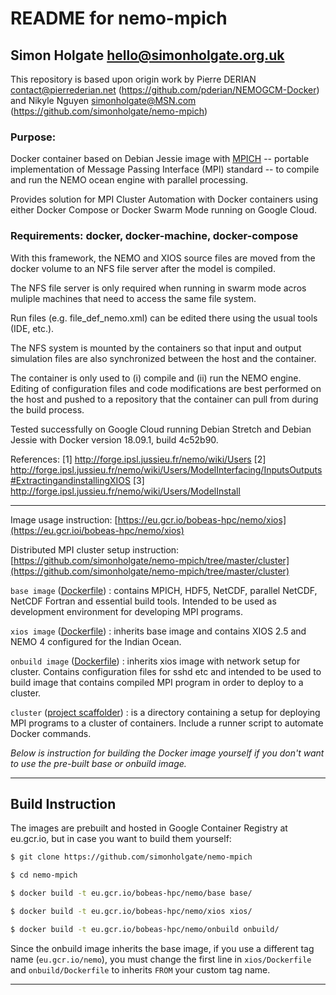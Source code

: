 # README for nemo-mpich
## Simon Holgate <hello@simonholgate.org.uk>

This repository is based upon origin work by Pierre DERIAN 
<contact@pierrederian.net> (https://github.com/pderian/NEMOGCM-Docker)
and Nikyle Nguyen <simonholgate@MSN.com> 
(https://github.com/simonholgate/nemo-mpich) 

### Purpose: 
Docker container based on Debian Jessie image with [MPICH](http://www.mpich.org/) -- portable implementation of Message Passing Interface (MPI) standard -- to compile and run the NEMO ocean engine with parallel processing.

Provides solution for MPI Cluster Automation with Docker containers using either Docker Compose or Docker Swarm Mode running on Google Cloud.

### Requirements: docker, docker-machine, docker-compose 

With this framework, the NEMO and XIOS source files are moved from the docker volume to an NFS file server after the model is compiled.

The NFS file server is only required when running in swarm mode acros muliple machines that need to access the same file system.

Run files (e.g. file_def_nemo.xml) can be edited there using the usual tools (IDE, etc.). 

The NFS system is mounted by the containers so that input and output simulation files are also synchronized between the host and the container.

The container is only used to (i) compile and (ii) run the NEMO engine. Editing of configuration files and code modifications are best performed on the host and pushed to a repository that the container can pull from during the build process.

Tested successfully on Google Cloud running Debian Stretch and Debian Jessie
with Docker version 18.09.1, build 4c52b90.

References:
[1] http://forge.ipsl.jussieu.fr/nemo/wiki/Users
[2] http://forge.ipsl.jussieu.fr/nemo/wiki/Users/ModelInterfacing/InputsOutputs#ExtractingandinstallingXIOS
[3] http://forge.ipsl.jussieu.fr/nemo/wiki/Users/ModelInstall

----

Image usage instruction:
[https://eu.gcr.io/bobeas-hpc/nemo/xios](https://eu.gcr.ioi/bobeas-hpc/nemo/xios)


Distributed MPI cluster setup instruction: [https://github.com/simonholgate/nemo-mpich/tree/master/cluster](https://github.com/simonholgate/nemo-mpich/tree/master/cluster)

`base image` ([Dockerfile](https://github.com/simonholgate/nemo-mpich/blob/master/base/Dockerfile)) : contains MPICH, HDF5, NetCDF, parallel NetCDF, NetCDF Fortran and essential build tools. Intended to be used as development environment for developing MPI programs.

`xios image` ([Dockerfile](https://github.com/simonholgate/nemo-mpich/blob/master/xios/Dockerfile)) : inherits base image and contains XIOS 2.5 and NEMO 4 configured for the Indian Ocean. 

`onbuild image` ([Dockerfile](https://github.com/simonholgate/nemo-mpich/blob/onbuild/Dockerfile)) : inherits xios image with network setup for cluster. Contains configuration files for sshd etc and intended to be used to build image that contains compiled MPI program in order to deploy to a cluster.

`cluster` ([project scaffolder](https://github.com/simonholgate/nemo-mpich/tree/master/cluster)) : is a directory containing a setup for deploying MPI programs to a cluster of containers. Include a runner script to automate Docker commands.


*Below is instruction for building the Docker image yourself if you don't want to use the pre-built base or onbuild image.*

----

## Build Instruction

The images are prebuilt and hosted in Google Container Registry at eu.gcr.io, but in case you want to build
them yourself:

```sh
$ git clone https://github.com/simonholgate/nemo-mpich

$ cd nemo-mpich

$ docker build -t eu.gcr.io/bobeas-hpc/nemo/base base/

$ docker build -t eu.gcr.io/bobeas-hpc/nemo/xios xios/

$ docker build -t eu.gcr.io/bobeas-hpc/nemo/onbuild onbuild/
```

Since the onbuild image inherits the base image, if you use a different tag name (`eu.gcr.io/nemo`), you must change the first line in `xios/Dockerfile` and `onbuild/Dockerfile` to inherits `FROM` your custom tag name.

----


